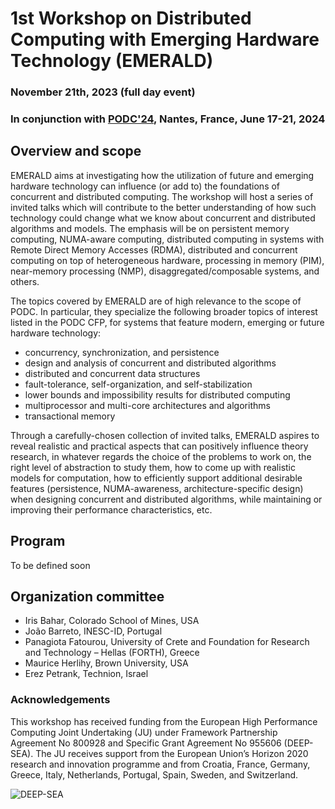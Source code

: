 # 1st Workshop on Distributed Computing with Emerging Hardware Technology (EMERALD)

### November 21th, 2023 (full day event)

### In conjunction with [PODC'24](https://www.podc.org/podc2024/), Nantes, France, June 17-21, 2024


## Overview and scope

EMERALD aims at investigating how the utilization of future and emerging hardware technology can
influence (or add to) the foundations of concurrent and distributed computing. The workshop will host a
series of invited talks which will contribute to the better understanding of how such technology could
change what we know about concurrent and distributed algorithms and models. The emphasis will be on
persistent memory computing, NUMA-aware computing, distributed computing in systems with Remote
Direct Memory Accesses (RDMA), distributed and concurrent computing on top of heterogeneous
hardware, processing in memory (PIM), near-memory processing (NMP), disaggregated/composable
systems, and others.

The topics covered by EMERALD are of high relevance to the scope of PODC. In particular, they specialize
the following broader topics of interest listed in the PODC CFP, for systems that feature modern, emerging
or future hardware technology:

- concurrency, synchronization, and persistence
- design and analysis of concurrent and distributed algorithms
- distributed and concurrent data structures
- fault-tolerance, self-organization, and self-stabilization
- lower bounds and impossibility results for distributed computing
- multiprocessor and multi-core architectures and algorithms
- transactional memory

Through a carefully-chosen collection of invited talks, EMERALD aspires to reveal realistic and practical
aspects that can positively influence theory research, in whatever regards the choice of the problems to
work on, the right level of abstraction to study them, how to come up with realistic models for
computation, how to efficiently support additional desirable features (persistence, NUMA-awareness,
architecture-specific design) when designing concurrent and distributed algorithms, while maintaining or
improving their performance characteristics, etc.

## Program

To be defined soon




## Organization committee

- Iris Bahar, Colorado School of Mines, USA
- João Barreto, INESC-ID, Portugal
- Panagiota Fatourou, University of Crete and Foundation for Research and Technology – Hellas
(FORTH), Greece
- Maurice Herlihy, Brown University, USA
- Erez Petrank, Technion, Israel


### Acknowledgements

This workshop has received funding from the European High Performance Computing Joint Undertaking (JU) under Framework Partnership Agreement No 800928 and Specific Grant Agreement No 955606 (DEEP-SEA). The JU receives support from the European Union’s Horizon 2020 research and innovation programme and from Croatia, France, Germany, Greece, Italy, Netherlands, Portugal, Spain, Sweden, and Switzerland. 


![DEEP-SEA](https://hmem-workshop.github.io/DEEPSEA-logo.png)
